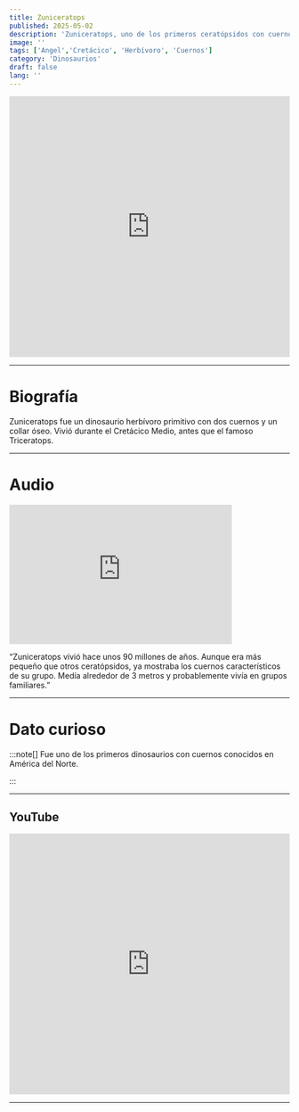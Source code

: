```yaml
---
title: Zuniceratops
published: 2025-05-02
description: 'Zuniceratops, uno de los primeros ceratópsidos con cuernos, vivió en lo que hoy es Norteamérica.'
image: ''
tags: ['Angel','Cretácico', 'Herbívoro', 'Cuernos']
category: 'Dinosaurios'
draft: false 
lang: ''
---
```

<iframe width="100%" height="468" src="https://drive.google.com/file/d/1JbE6wIxOuiCzMJwQRACHfBQ-H8sIDcDd/preview" frameborder="0" allowfullscreen></iframe>

---

# Biografía
Zuniceratops fue un dinosaurio herbívoro primitivo con dos cuernos y un collar óseo. Vivió durante el Cretácico Medio, antes que el famoso Triceratops.

---
# Audio

<iframe width="400" height="250" src="https://drive.google.com/file/d/1ryPlYc-Z_QXCAMVLC9M5vXEMfTP-DbOv/preview" frameborder="0" allowfullscreen></iframe>

“Zuniceratops vivió hace unos 90 millones de años. Aunque era más pequeño que otros ceratópsidos, ya mostraba los cuernos característicos de su grupo. Medía alrededor de 3 metros y probablemente vivía en grupos familiares.”

---

# Dato curioso
:::note[]
Fue uno de los primeros dinosaurios con cuernos conocidos en América del Norte.


:::

---
## YouTube

<iframe width="100%" height="468" src="https://www.youtube.com/embed/IHS5dPPYkAU?si=LGhZ0t9-QaachDQD" title="YouTube video player" frameborder="0" allow="accelerometer; autoplay; clipboard-write; encrypted-media; gyroscope; picture-in-picture; web-share" allowfullscreen></iframe>

---